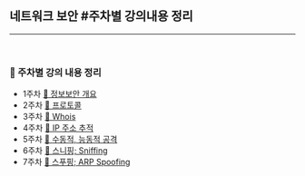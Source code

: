 ## 네트워크 보안 #주차별 강의내용 정리

***

<br> 

### **🎯 주차별 강의 내용 정리**

- 1주차 [🔗 정보보안 개요](https://github.com/Lee-HyeongSeok/Network/blob/master/1%EC%A3%BC%EC%B0%A8/%EB%84%A4%ED%8A%B8%EC%9B%8C%ED%81%AC%EC%99%80%20%EB%B3%B4%EC%95%88%20%231%EC%A3%BC%EC%B0%A8.md)
- 2주차 [🔗 프로토콜](https://github.com/Lee-HyeongSeok/Network/blob/master/2%EC%A3%BC%EC%B0%A8/%EB%84%A4%ED%8A%B8%EC%9B%8C%ED%81%AC%20%EB%B3%B4%EC%95%88%20%232%EC%A3%BC%EC%B0%A8.md)
- 3주차 [🔗 Whois](https://github.com/Lee-HyeongSeok/Network/blob/master/3%EC%A3%BC%EC%B0%A8/%EB%84%A4%ED%8A%B8%EC%9B%8C%ED%81%AC%20%EB%B3%B4%EC%95%88%20%233%20%EC%A3%BC%EC%B0%A8.md)
- 4주차 [🔗 IP 주소 추적](https://github.com/Lee-HyeongSeok/Network/blob/master/4%EC%A3%BC%EC%B0%A8/%EB%84%A4%ED%8A%B8%EC%9B%8C%ED%81%AC%20%EB%B3%B4%EC%95%88%20%234%20%EC%A3%BC%EC%B0%A8.md)
- 5주차 [🔗 수동적, 능동적 공격](https://github.com/Lee-HyeongSeok/Network/blob/master/5%EC%A3%BC%EC%B0%A8/%EB%84%A4%ED%8A%B8%EC%9B%8C%ED%81%AC%20%EB%B3%B4%EC%95%88%20%235%20%EC%A3%BC%EC%B0%A8.md)
- 6주차 [🔗 스니핑; Sniffing](https://github.com/Lee-HyeongSeok/Network/blob/master/6%EC%A3%BC%EC%B0%A8/%EB%84%A4%ED%8A%B8%EC%9B%8C%ED%81%AC%20%EB%B3%B4%EC%95%88%20%236%20%EC%A3%BC%EC%B0%A8.md)
- 7주차 [🔗 스푸핑; ARP Spoofing](https://github.com/Lee-HyeongSeok/Network/blob/master/7%EC%A3%BC%EC%B0%A8/%EB%84%A4%ED%8A%B8%EC%9B%8C%ED%81%AC%20%EB%B3%B4%EC%95%88%20%237%20%EC%A3%BC%EC%B0%A8.md)

